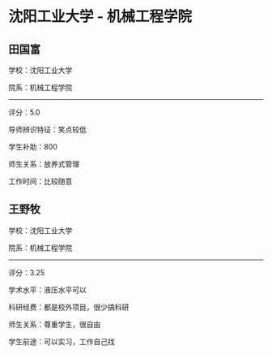 # 沈阳工业大学 - 机械工程学院

## 田国富

学校：沈阳工业大学

院系：机械工程学院

* * *

评分：5.0

导师辨识特征：笑点较低

学生补助：800

师生关系：放养式管理

工作时间：比较随意

## 王野牧

学校：沈阳工业大学

院系：机械工程学院

* * *

评分：3.25

学术水平：液压水平可以

科研经费：都是校外项目，很少搞科研

师生关系：尊重学生，很自由

学生前途：可以实习，工作自己找